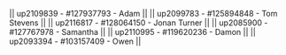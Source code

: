 || up2109839 - #127937793 - Adam ||
|| up2099783 - #125894848 - Tom Stevens ||
|| up2116817 - #128064150 - Jonan Turner ||
|| up2085900 - #127767978 - Samantha ||
|| up2110995 - #119620236 - Damon ||
|| up2093394 - #103157409 - Owen ||
